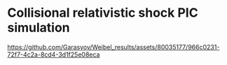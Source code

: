 # Collisional relativistic shock PIC simulation

https://github.com/Garasyov/Weibel_results/assets/80035177/966c0231-72f7-4c2a-8cd4-3d1f25e08eca

